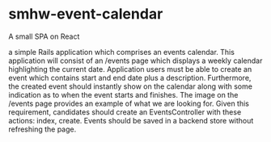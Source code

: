 # smhw-event-calendar

A small SPA on React

a simple Rails application which comprises an events calendar. This application will consist of an /events page which displays a weekly calendar highlighting the current date. Application users must be able to create an event which contains start and end date plus a description.
Furthermore, the created event should instantly show on the calendar along with some indication as to when the event starts and finishes. The image on the /events page provides an example of what we are looking for.
Given this requirement, candidates should create an EventsController with these actions: index, create.
Events should be saved in a backend store without refreshing the page.
